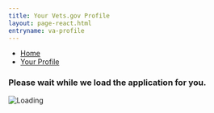 ```yaml
---
title: Your Vets.gov Profile
layout: page-react.html
entryname: va-profile
---
```

<div id="main">
  <nav aria-label="Breadcrumb" aria-live="polite" aria-relevant="additions text" class="va-nav-breadcrumbs js-visual"
  id="va-breadcrumbs">
    <ul class="row va-nav-breadcrumbs-list columns" id="va-breadcrumbs-list">
      <li><a href="/" id="account-home">Home</a></li>
      <li><a aria-current="page" href="/profile/">Your Profile</a></li>
    </ul>
  </nav>

  <div class="section">
    <div id="react-root">
      <div class="loading-message">
        <h3>Please wait while we load the application for you.</h3>
        <img src="/img/preloader-primary-darkest.gif" alt="Loading">
      </div>
    </div>
  </div>
  <!-- Profile Beta End -->
</div>

<script>
  (function() {
    var accountHomeLink = document.getElementById('account-home');
    accountHomeLink.addEventListener('click', function(ev) {
      recordEvent({ event: 'nav-breadcrumb', 'nav-breadcrumb-section': 'home' });
    });
  })();
</script>
